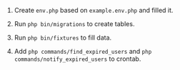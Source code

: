 1. Create `env.php` based on `example.env.php` and filled it.

2. Run `php bin/migrations` to create tables.

3. Run `php bin/fixtures` to fill data.

4. Add `php commands/find_expired_users` and `php commands/notify_expired_users` to crontab.
